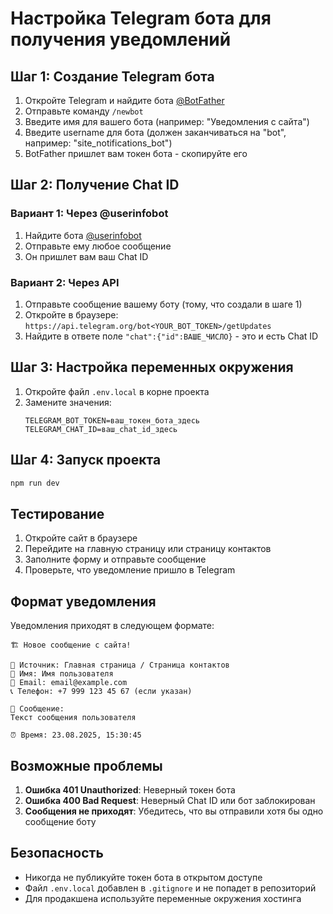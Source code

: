 # Настройка Telegram бота для получения уведомлений

## Шаг 1: Создание Telegram бота

1. Откройте Telegram и найдите бота [@BotFather](https://t.me/BotFather)
2. Отправьте команду `/newbot`
3. Введите имя для вашего бота (например: "Уведомления с сайта")
4. Введите username для бота (должен заканчиваться на "bot", например: "site_notifications_bot")
5. BotFather пришлет вам токен бота - скопируйте его

## Шаг 2: Получение Chat ID

### Вариант 1: Через @userinfobot
1. Найдите бота [@userinfobot](https://t.me/userinfobot)
2. Отправьте ему любое сообщение
3. Он пришлет вам ваш Chat ID

### Вариант 2: Через API
1. Отправьте сообщение вашему боту (тому, что создали в шаге 1)
2. Откройте в браузере: `https://api.telegram.org/bot<YOUR_BOT_TOKEN>/getUpdates`
3. Найдите в ответе поле `"chat":{"id":ВАШЕ_ЧИСЛО}` - это и есть Chat ID

## Шаг 3: Настройка переменных окружения

1. Откройте файл `.env.local` в корне проекта
2. Замените значения:
   ```
   TELEGRAM_BOT_TOKEN=ваш_токен_бота_здесь
   TELEGRAM_CHAT_ID=ваш_chat_id_здесь
   ```

## Шаг 4: Запуск проекта

```bash
npm run dev
```

## Тестирование

1. Откройте сайт в браузере
2. Перейдите на главную страницу или страницу контактов
3. Заполните форму и отправьте сообщение
4. Проверьте, что уведомление пришло в Telegram

## Формат уведомления

Уведомления приходят в следующем формате:

```
🏗️ Новое сообщение с сайта!

📍 Источник: Главная страница / Страница контактов
👤 Имя: Имя пользователя
📧 Email: email@example.com
📞 Телефон: +7 999 123 45 67 (если указан)

💬 Сообщение:
Текст сообщения пользователя

⏰ Время: 23.08.2025, 15:30:45
```

## Возможные проблемы

1. **Ошибка 401 Unauthorized**: Неверный токен бота
2. **Ошибка 400 Bad Request**: Неверный Chat ID или бот заблокирован
3. **Сообщения не приходят**: Убедитесь, что вы отправили хотя бы одно сообщение боту

## Безопасность

- Никогда не публикуйте токен бота в открытом доступе
- Файл `.env.local` добавлен в `.gitignore` и не попадет в репозиторий
- Для продакшена используйте переменные окружения хостинга
